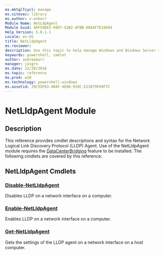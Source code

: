```yaml
---
ms.mktglfcycl: manage
ms.sitesec: library
ms.author: v-anbarr
Module Name: NetLdpAgent
Module Guid: 46F598E5-9907-42B2-AFBB-68EAF7E34604
Help Version: 5.0.1.1
Locale: en-US
title: NetLldpAgent
ms.reviewer:
description: Use this topic to help manage Windows and Windows Server technologies with Windows PowerShell.
keywords: powershell, cmdlet
author: andreabarr
manager: jasgro
ms.date: 12/20/2016
ms.topic: reference
ms.prod: w10
ms.technology: powershell-windows
ms.assetid: 29C55F63-4B4F-4E08-919C-E23079F69F7C
---
```


# NetLldpAgent Module
## Description
This reference provides cmdlet descriptions and syntax for the Network Logical Link Discovery Protocol (LLDP) Agent. Use of the NetLldpAgent module requires the [DataCenterBridging](https://docs.microsoft.com/windows-server/networking/technologies/dcb/dcb-install) feature to be installed. The following cmdlets are covered by this reference:

## NetLldpAgent Cmdlets
### [Disable-NetLldpAgent](./Disable-NetLldpAgent.md)
Disables LLDP on a network interface on a computer.

### [Enable-NetLldpAgent](./Enable-NetLldpAgent.md)
Enables LLDP on a network interface on a computer.

### [Get-NetLldpAgent](./Get-NetLldpAgent.md)
Gets the settings of the LLDP agent on a network interface on a host computer.


